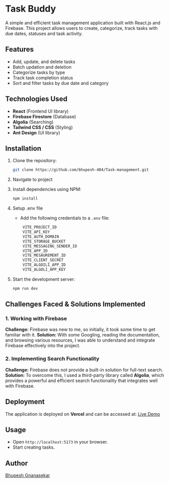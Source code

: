 # Task Buddy

A simple and efficient task management application built with React.js and Firebase. This project allows users to create, categorize, track tasks with due dates, statuses and task activity.

## Features

- Add, update, and delete tasks
- Batch updation and deletion
- Categorize tasks by type
- Track task completion status
- Sort and filter tasks by due date and category

## Technologies Used

- **React** (Frontend UI library)
- **Firebase Firestore** (Database)
- **Algolia** (Searching)
- **Tailwind CSS / CSS** (Styling)
- **Ant Design** (UI library)

## Installation

1. Clone the repository:
   ```sh
   git clone https://github.com/bhupesh-404/Task-management.git
   ```
2. Navigate to project

3. Install dependencies using NPM:

   ```sh
   npm install
   ```

4. Setup .env file

   - Add the following credentials to a `.env` file:

     ```sh
      VITE_PROJECT_ID
      VITE_API_KEY
      VITE_AUTH_DOMAIN
      VITE_STORAGE_BUCKET
      VITE_MESSAGING_SENDER_ID
      VITE_APP_ID
      VITE_MESAUREMENT_ID
      VITE_CLIENT_SECRET
      VITE_ALGOILI_APP_ID
      VITE_ALGOLI_APP_KEY
     ```

5. Start the development server:
   ```sh
   npm run dev
   ```

## Challenges Faced & Solutions Implemented

### 1. Working with Firebase

**Challenge:** Firebase was new to me, so initially, it took some time to get familiar with it.
**Solution:** With some Googling, reading the documentation, and browsing various resources, I was able to understand and integrate Firebase effectively into the project.

### 2. Implementing Search Functionality

**Challenge:** Firebase does not provide a built-in solution for full-text search.
**Solution:** To overcome this, I used a third-party library called **Algolia**, which provides a powerful and efficient search functionality that integrates well with Firebase.

## Deployment

The application is deployed on **Vercel** and can be accessed at:
[Live Demo](https://your-deployment-url.vercel.app)

## Usage

- Open `http://localhost:5173` in your browser.
- Start creating tasks.

## Author

[Bhupesh Gnanasekar](https://github.com/bhupesh-404)
